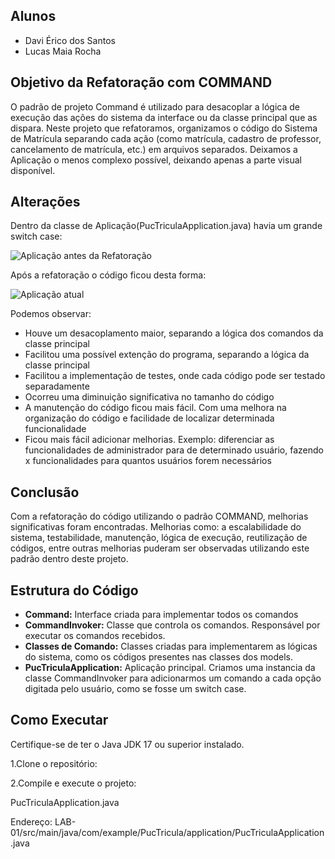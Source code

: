 ## Alunos

- Davi Érico dos Santos
- Lucas Maia Rocha

## Objetivo da Refatoração com COMMAND

O padrão de projeto Command é utilizado para desacoplar a lógica de execução das ações do sistema da interface ou da classe principal que as dispara. 
Neste projeto que refatoramos, organizamos o código do Sistema de Matrícula separando cada ação (como matrícula, cadastro de professor, cancelamento de matrícula, etc.) em arquivos separados. Deixamos a Aplicação o menos complexo possível, deixando apenas a parte visual disponível.

## Alterações

Dentro da classe de Aplicação(PucTriculaApplication.java) havia um grande switch case:

![Aplicação antes da Refatoração](Diagramas/Aswitchcase.png)

Após a refatoração o código ficou desta forma:

![Aplicação atual](Diagramas/SwitchCase.png)

Podemos observar: 

- Houve um desacoplamento maior, separando a lógica dos comandos da classe principal
- Facilitou uma possível extenção do programa, separando a lógica da classe principal
- Facilitou a implementação de testes, onde cada código pode ser testado separadamente
- Ocorreu uma diminuição significativa no tamanho do código
- A manutenção do código ficou mais fácil. Com uma melhora na organização do código e facilidade de localizar determinada funcionalidade
- Ficou mais fácil adicionar melhorias. Exemplo: diferenciar as funcionalidades de administrador para de determinado usuário, fazendo x funcionalidades para quantos usuários forem necessários

## Conclusão

Com a refatoração do código utilizando o padrão COMMAND, melhorias significativas foram encontradas. Melhorias como: a escalabilidade do sistema, testabilidade, manutenção, lógica de execução, reutilização de códigos, entre outras melhorias puderam ser observadas utilizando este padrão dentro deste projeto.


## Estrutura do Código

- **Command:** Interface criada para implementar todos os comandos
- **CommandInvoker:** Classe que controla os comandos. Responsável por executar os comandos recebidos.
- **Classes de Comando:** Classes criadas para implementarem as lógicas do sistema, como os códigos presentes nas classes dos models.
- **PucTriculaApplication:** Aplicação principal. Criamos uma instancia da classe CommandInvoker para adicionarmos um comando a cada opção digitada pelo usuário, como se fosse um switch case.

## Como Executar

Certifique-se de ter o Java JDK 17 ou superior instalado.

1.Clone o repositório:

2.Compile e execute o projeto:

PucTriculaApplication.java

Endereço: LAB-01/src/main/java/com/example/PucTricula/application/PucTriculaApplication.java
